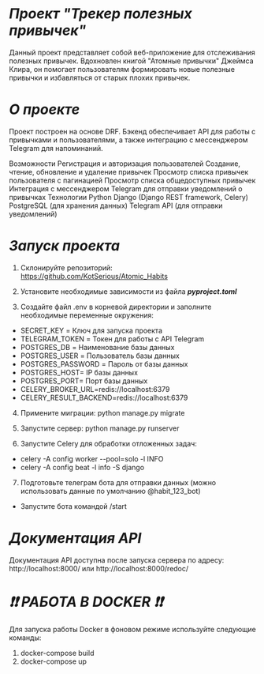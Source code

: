 # **_Проект "Трекер полезных привычек"_**

Данный проект представляет собой веб-приложение для отслеживания полезных привычек. Вдохновлен книгой "Атомные привычки" Джеймса Клира, он помогает пользователям формировать новые полезные привычки и избавляться от старых плохих привычек.

# **_О проекте_**

Проект построен на основе DRF. 
Бэкенд обеспечивает API для работы с привычками и пользователями, а также интеграцию с мессенджером Telegram для напоминаний.

Возможности
Регистрация и авторизация пользователей
Создание, чтение, обновление и удаление привычек
Просмотр списка привычек пользователя с пагинацией
Просмотр списка общедоступных привычек
Интеграция с мессенджером Telegram для отправки уведомлений о привычках
Технологии
Python
Django (Django REST framework, Celery)
PostgreSQL (для хранения данных)
Telegram API (для отправки уведомлений)

# **_Запуск проекта_**

1. Склонируйте репозиторий: https://github.com/KotSerious/Atomic_Habits


2. Установите необходимые зависимости из файла _**pyproject.toml**_


3. Создайте файл .env в корневой директории и заполните необходимые переменные окружения:

* SECRET_KEY = Ключ для запуска проекта
* TELEGRAM_TOKEN = Токен для работы с API Telegram
* POSTGRES_DB = Наименование базы данных
* POSTGRES_USER = Пользователь базы данных
* POSTGRES_PASSWORD = Пароль от базы данных
* POSTGRES_HOST= IP базы данных 
* POSTGRES_PORT= Порт базы данных 
* CELERY_BROKER_URL=redis://localhost:6379
* CELERY_RESULT_BACKEND=redis://localhost:6379

4. Примените миграции: python manage.py migrate


5. Запустите сервер: python manage.py runserver


6. Запустите Celery для обработки отложенных задач:

* celery -A config worker --pool=solo -l INFO
* celery -A config beat -l info -S django

7. Подготовьте телеграм бота для отправки данных (можно использовать данные по умолчанию @habit_123_bot)

* Запустите бота командой /start

# _**Документация API**_

Документация API доступна после запуска сервера по адресу: http://localhost:8000/ или http://localhost:8000/redoc/ 

# **_❗️❗️ РАБОТА В DOCKER ❗️❗️_**

Для запуска работы Docker в фоновом режиме используйте следующие команды:

1. docker-compose build
2. docker-compose up

